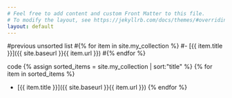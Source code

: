 ```yaml
---
# Feel free to add content and custom Front Matter to this file.
# To modify the layout, see https://jekyllrb.com/docs/themes/#overriding-theme-defaults
layout: default
---
```



#previous unsorted list
#{% for item in site.my_collection %}
#- [{{ item.title }}]({{ site.baseurl }}{{ item.url }})
#{% endfor %}


code
{% assign sorted_items = site.my_collection | sort:"title" %}
{% for item in sorted_items %}
- [{{ item.title }}]({{ site.baseurl }}{{ item.url }})
{% endfor %}
